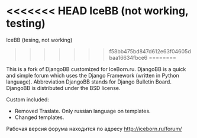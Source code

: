 <<<<<<< HEAD
IceBB (not working, testing)
=======
IceBB (tesing, not working)
>>>>>>> f58bb475bd847d612e63f04605dbaa16634fbce6
========

This is a fork of DjangoBB customized for IceBorn.ru. DjangoBB is a quick and simple forum which uses the Django Framework (written in Python language). Abbreviation DjangoBB stands for Django Bulletin Board. DjangoBB is distributed under the BSD license. 

Custom included:
- Removed Traslate. Only russian language on templates.
- Changed templates.

Рабочая версия форума находится по адресу http://iceborn.ru/forum/
